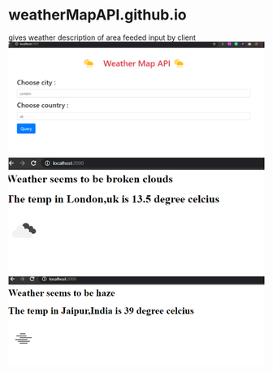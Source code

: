 # weatherMapAPI.github.io
gives weather description of area feeded input by client
![1](https://github.com/poojarathore30/weatherMapAPI.github.io/blob/master/weather3.PNG)
![3](https://github.com/poojarathore30/weatherMapAPI.github.io/blob/master/weather2.PNG)
![2](https://github.com/poojarathore30/weatherMapAPI.github.io/blob/master/weather1.PNG)

